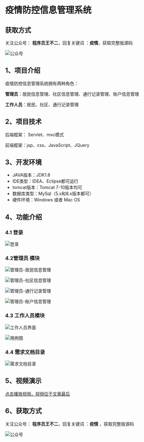 # 疫情防控信息管理系统

## 获取方式

关注公众号： **程序员王不二**，回复关键词  ：**疫情**，获取完整版源码

![公众号](https://project-images-1256969109.cos.ap-chongqing.myqcloud.com/Typora-Images/202205281253739.png)

## 1、项目介绍

疫情防控信息管理系统拥有两种角色：

**管理员**：居民信息管理、社区信息管理、通行记录管理、账户信息管理

**工作人员**：居民、社区、通行记录管理


## 2、项目技术

后端框架： Servlet、mvc模式

前端框架：jsp、css、JavaScript、JQuery

## 3、开发环境

- JAVA版本：JDK1.8
- IDE类型：IDEA、Eclipse都可运行
- tomcat版本：Tomcat 7-10版本均可
- 数据库类型：MySql（5.x和8.x版本都可） 
- 硬件环境：Windows 或者 Mac OS


## 4、功能介绍

### 4.1 登录

![登录](https://project-images-1256969109.cos.ap-chongqing.myqcloud.com/Typora-Images/202207122008370.jpg)

### 4.2管理员 模块

![管理员-居民信息管理](https://project-images-1256969109.cos.ap-chongqing.myqcloud.com/Typora-Images/202207122008557.jpg)

![管理员-社区信息管理](https://project-images-1256969109.cos.ap-chongqing.myqcloud.com/Typora-Images/202207122008635.jpg)

![管理员-通行记录管理](https://project-images-1256969109.cos.ap-chongqing.myqcloud.com/Typora-Images/202207122008345.jpg)

![管理员-账户信息管理](https://project-images-1256969109.cos.ap-chongqing.myqcloud.com/Typora-Images/202207122008933.jpg)

### 4.3 工作人员模块

![工作人员界面](https://project-images-1256969109.cos.ap-chongqing.myqcloud.com/Typora-Images/202207122008737.jpg)

![用例图](https://project-images-1256969109.cos.ap-chongqing.myqcloud.com/Typora-Images/202207122008120.png)

### 4.4 需求文档目录

![需求文档目录](https://project-images-1256969109.cos.ap-chongqing.myqcloud.com/Typora-Images/202207122008630.jpg)

## 5、视频演示

[点击播放视频，视频位于文章最后](输入链接)

## 6、获取方式

关注公众号： **程序员王不二**，回复关键词  ：**疫情** ，获取完整版源码



![公众号](https://project-images-1256969109.cos.ap-chongqing.myqcloud.com/Typora-Images/202205281253739.png)

